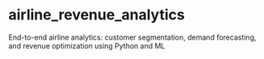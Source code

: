 # airline_revenue_analytics
End-to-end airline analytics: customer segmentation, demand forecasting, and revenue optimization using Python and ML
